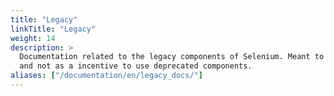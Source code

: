 ```yaml
---
title: "Legacy"
linkTitle: "Legacy"
weight: 14
description: >
  Documentation related to the legacy components of Selenium. Meant to be kept purely for historical reasons 
  and not as a incentive to use deprecated components.
aliases: ["/documentation/en/legacy_docs/"]
---
```


